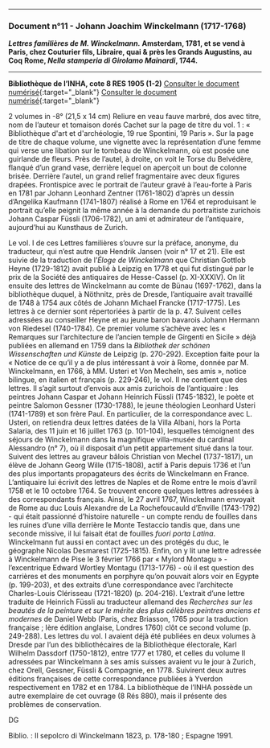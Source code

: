 ***
### **Document n°11 - Johann Joachim Winckelmann (1717-1768)**
**_Lettres familières de M. Winckelmann._
Amsterdam,  1781, et se vend à Paris, chez Couturier fils, Libraire, quai & près les Grands Augustins, au Coq**
**Rome, _Nella stamperia di Girolamo Mainardi_, 1744.**

-------------------------

**Bibliothèque de l’INHA, cote 8 RES 1905 (1-2)**
[Consulter le document numérisé](http://bibliotheque.inha.fr/iguana/www.main.cls?surl=search#RecordId=1.226413){:target="_blank"}
[Consulter le document numérisé](http://bibliotheque-numerique.inha.fr/idurl/1/13546){:target="_blank"}


2 volumes in -8° (21,5 x 14 cm)
Reliure en veau fauve marbré, dos avec titre, nom de l’auteur et tomaison dorés
Cachet sur la page de titre du vol. 1 : « Bibliothèque d'art et d'archéologie, 19 rue Spontini, 19 Paris ».
Sur la page de titre de chaque volume, une vignette avec la représentation d’une femme qui verse une libation sur le tombeau de Winckelmann, où est posée une guirlande de fleurs. Près de l’autel, à droite, on voit le Torse du Belvédère, flanqué d’un grand vase, derrière lequel on aperçoit un bout de colonne brisée. Derrière l’autel, un grand relief fragmentaire avec deux figures drapées.
Frontispice avec le portrait de l’auteur gravé à l’eau-forte à Paris en 1781 par Johann Leonhard Zentner (1761-1802) d’après un dessin d’Angelika Kaufmann (1741-1807) réalisé à Rome en 1764 et reproduisant le portrait qu’elle peignit la même année à la demande du portraitiste zurichois Johann Caspar Füssli (1706-1782), un ami et admirateur de l’antiquaire, aujourd’hui au Kunsthaus de Zurich.

Le vol. I de ces Lettres familières s’ouvre sur la préface, anonyme, du traducteur, qui n’est autre que Hendrik Jansen (voir n° 17 et 21). Elle est suivie de la traduction de l’_Éloge de Winckelmann_ que Christian Gottlob Heyne (1729-1812) avait publié à Leipzig en 1778 et qui fut distingué par le prix de la Société des antiquaires de Hesse-Cassel (p. XI-XXXIV). On lit ensuite des lettres de Winckelmann au comte de Bünau (1697-1762), dans la bibliothèque duquel, à Nöthnitz, près de Dresde, l’antiquaire avait travaillé de 1748 à 1754 aux côtés de Johann Michael Francke (1717-1775). Les lettres à ce dernier sont répertoriées à partir de la p. 47. Suivent celles adressées au conseiller Heyne et au jeune baron bavarois Johann Hermann von Riedesel (1740-1784). Ce premier volume s’achève avec les « Remarques sur l’architecture de l’ancien temple de Girgenti en Sicile » déjà publiées en allemand en 1759 dans la _Bibliothek der schönen Wissenschaften und Künste_ de Leipzig (p. 270-292). Exception faite pour la « Notice de ce qu’il y a de plus intéressant à voir à Rome, donnée par M. Winckelmann, en 1766, à MM. Usteri et Von Mecheln, ses amis », notice bilingue, en italien et français (p. 229-246), le vol. II ne contient que des lettres. Il s’agit surtout d’envois aux amis zurichois de l’antiquaire : les peintres Johann Caspar et Johann Heinrich Füssli (1745-1832), le poète et peintre Salomon Gessner (1730-1788), le jeune théologien Leonhard Usteri (1741-1789) et son frère Paul. En particulier, de la correspondance avec L. Usteri, on retiendra deux lettres datées de la Villa Albani, hors la Porta Salaria, des 11 juin et 16 juillet 1763 (p. 101-104), lesquelles témoignent des séjours de Winckelmann dans la magnifique villa-musée du cardinal Alessandro (n° 7), où il disposait d’un petit appartement situé dans la tour. Suivent des lettres au graveur bâlois Christian von Mechel (1737-1817), un élève de Johann Georg Wille (1715-1808), actif à Paris depuis 1736 et l’un des plus importants propagateurs des écrits de Winckelmann en France. L’antiquaire lui écrivit des lettres de Naples et de Rome entre le mois d’avril 1758 et le 10 octobre 1764. Se trouvent encore quelques lettres adressées à des correspondants français. Ainsi, le 27 avril 1767, Winckelmann envoyait de Rome au duc Louis Alexandre de La Rochefoucauld d’Enville (1743-1792) - qui était passionné d’histoire naturelle - un compte rendu de fouilles dans les ruines d’une villa derrière le Monte Testaccio tandis que, dans une seconde missive, il lui faisait état de fouilles _fuori porta Latina_. Winckelmann fut aussi en contact avec un des protégés du duc, le géographe Nicolas Desmarest (1725-1815). Enfin, on y lit une lettre adressée à Winckelmann de Pise le 3 février 1766 par « Mylord Montagu » - l’excentrique Edward Wortley Montagu (1713-1776) - où il est question des carrières et des monuments en porphyre qu’on pouvait alors voir en Egypte (p. 199-203), et des extraits d’une correspondance avec l’architecte Charles-Louis Clérisseau (1721-1820) (p. 204-216). L’extrait d’une lettre traduite de Heinrich Füssli au traducteur allemand des _Recherches sur les beautés de la peinture et sur le mérite des plus célèbres peintres anciens et modernes_ de Daniel Webb (Paris, chez Briasson, 1765 pour la traduction française ; Ière édition anglaise, Londres 1760) clôt ce second volume (p. 249-288).
Les lettres du vol. I avaient déjà été publiées en deux volumes à Dresde par l’un des bibliothécaires de la Bibliothèque électorale, Karl Wilhelm Dassdorf (1750-1812), entre 1777 et 1780, et celles du volume II adressées par Winckelmann à ses amis suisses avaient vu le jour à Zurich, chez Orell, Gessner, Füssli & Compagnie, en 1778. Suivirent deux autres éditions françaises de cette correspondance publiées à Yverdon respectivement en 1782 et en 1784.
La bibliothèque de l’INHA possède un autre exemplaire de cet ouvrage (8 Rés 880), mais il présente des problèmes de conservation.

DG

Biblio. : Il sepolcro di Winckelmann 1823, p. 178-180 ; Espagne 1991.
